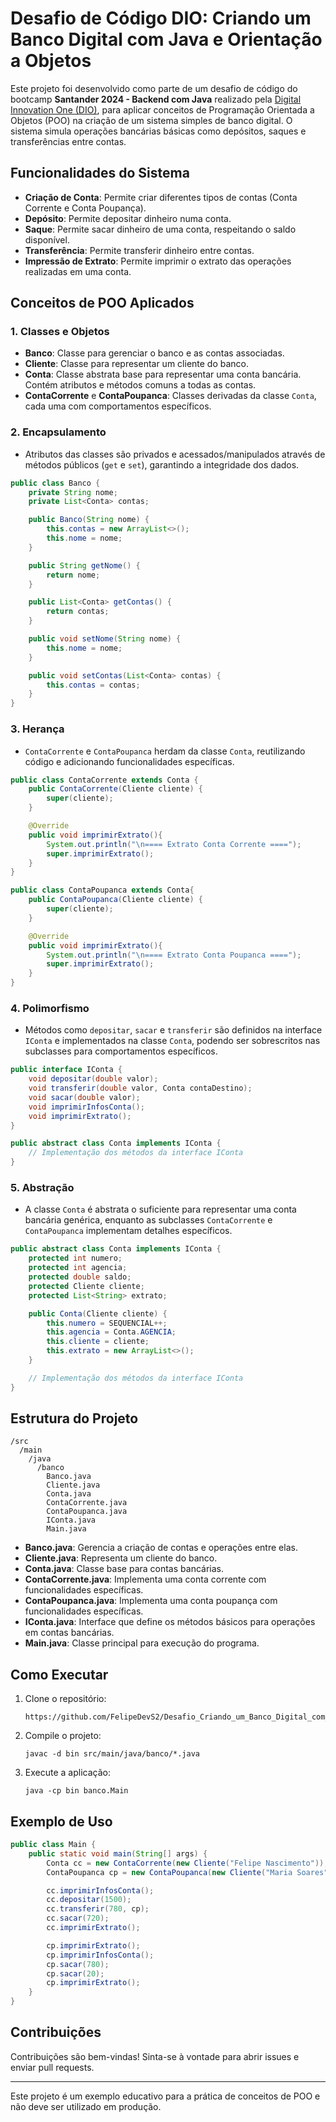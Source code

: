 # Desafio de Código DIO: Criando um Banco Digital com Java e Orientação a Objetos

Este projeto foi desenvolvido como parte de um desafio de código do bootcamp **Santander 2024 - Backend com Java** realizado pela [Digital Innovation One (DIO)](https://web.dio.me), para aplicar conceitos de Programação Orientada a Objetos (POO) na criação de um sistema simples de banco digital. O sistema simula operações bancárias básicas como depósitos, saques e transferências entre contas.

## Funcionalidades do Sistema

- **Criação de Conta**: Permite criar diferentes tipos de contas (Conta Corrente e Conta Poupança).
- **Depósito**: Permite depositar dinheiro numa conta.
- **Saque**: Permite sacar dinheiro de uma conta, respeitando o saldo disponível.
- **Transferência**: Permite transferir dinheiro entre contas.
- **Impressão de Extrato**: Permite imprimir o extrato das operações realizadas em uma conta.

## Conceitos de POO Aplicados

### 1. Classes e Objetos

- **Banco**: Classe para gerenciar o banco e as contas associadas.
- **Cliente**: Classe para representar um cliente do banco.
- **Conta**: Classe abstrata base para representar uma conta bancária. Contém atributos e métodos comuns a todas as contas.
- **ContaCorrente** e **ContaPoupanca**: Classes derivadas da classe `Conta`, cada uma com comportamentos específicos.

### 2. Encapsulamento

- Atributos das classes são privados e acessados/manipulados através de métodos públicos (`get` e `set`), garantindo a integridade dos dados.

```java
public class Banco {
    private String nome;
    private List<Conta> contas;

    public Banco(String nome) {
        this.contas = new ArrayList<>();
        this.nome = nome;
    }

    public String getNome() {
        return nome;
    }

    public List<Conta> getContas() {
        return contas;
    }

    public void setNome(String nome) {
        this.nome = nome;
    }

    public void setContas(List<Conta> contas) {
        this.contas = contas;
    }
}
```

### 3. Herança

- `ContaCorrente` e `ContaPoupanca` herdam da classe `Conta`, reutilizando código e adicionando funcionalidades específicas.

```java
public class ContaCorrente extends Conta {
    public ContaCorrente(Cliente cliente) {
        super(cliente);
    }

    @Override
    public void imprimirExtrato(){
        System.out.println("\n==== Extrato Conta Corrente ====");
        super.imprimirExtrato();
    }
}

public class ContaPoupanca extends Conta{
    public ContaPoupanca(Cliente cliente) {
        super(cliente);
    }

    @Override
    public void imprimirExtrato(){
        System.out.println("\n==== Extrato Conta Poupanca ====");
        super.imprimirExtrato();
    }
}
```

### 4. Polimorfismo

- Métodos como `depositar`, `sacar` e `transferir` são definidos na interface `IConta` e implementados na classe `Conta`, podendo ser sobrescritos nas subclasses para comportamentos específicos.

```java
public interface IConta {
    void depositar(double valor);
    void transferir(double valor, Conta contaDestino);
    void sacar(double valor);
    void imprimirInfosConta();
    void imprimirExtrato();
}

public abstract class Conta implements IConta {
    // Implementação dos métodos da interface IConta
}
```

### 5. Abstração

- A classe `Conta` é abstrata o suficiente para representar uma conta bancária genérica, enquanto as subclasses `ContaCorrente` e `ContaPoupanca` implementam detalhes específicos.

```java
public abstract class Conta implements IConta {
    protected int numero;
    protected int agencia;
    protected double saldo;
    protected Cliente cliente;
    protected List<String> extrato;

    public Conta(Cliente cliente) {
        this.numero = SEQUENCIAL++;
        this.agencia = Conta.AGENCIA;
        this.cliente = cliente;
        this.extrato = new ArrayList<>();
    }

    // Implementação dos métodos da interface IConta
}
```

## Estrutura do Projeto

```
/src
  /main
    /java
      /banco
        Banco.java
        Cliente.java
        Conta.java
        ContaCorrente.java
        ContaPoupanca.java
        IConta.java
        Main.java
```

- **Banco.java**: Gerencia a criação de contas e operações entre elas.
- **Cliente.java**: Representa um cliente do banco.
- **Conta.java**: Classe base para contas bancárias.
- **ContaCorrente.java**: Implementa uma conta corrente com funcionalidades específicas.
- **ContaPoupanca.java**: Implementa uma conta poupança com funcionalidades específicas.
- **IConta.java**: Interface que define os métodos básicos para operações em contas bancárias.
- **Main.java**: Classe principal para execução do programa.

## Como Executar

1. Clone o repositório:
    ```
    https://github.com/FelipeDevS2/Desafio_Criando_um_Banco_Digital_com_Java_e_Orientacao_a_Objetos.git
    ```
2. Compile o projeto:
    ```
    javac -d bin src/main/java/banco/*.java
    ```
3. Execute a aplicação:
    ```
    java -cp bin banco.Main
    ```

## Exemplo de Uso

```java
public class Main {
    public static void main(String[] args) {
        Conta cc = new ContaCorrente(new Cliente("Felipe Nascimento"));
        ContaPoupanca cp = new ContaPoupanca(new Cliente("Maria Soares"));

        cc.imprimirInfosConta();
        cc.depositar(1500);
        cc.transferir(780, cp);
        cc.sacar(720);
        cc.imprimirExtrato();

        cp.imprimirExtrato();
        cp.imprimirInfosConta();
        cp.sacar(780);
        cp.sacar(20);
        cp.imprimirExtrato();
    }
}
```

## Contribuições

Contribuições são bem-vindas! Sinta-se à vontade para abrir issues e enviar pull requests.

---

Este projeto é um exemplo educativo para a prática de conceitos de POO e não deve ser utilizado em produção.